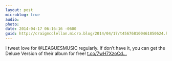 ```yaml
---
layout: post
microblog: true
audio: 
photo: 
date: 2014-04-17 06:16:16 -0600
guid: http://craigmcclellan.micro.blog/2014/04/17/t456768100461850624.html
---
```

I tweet love for @LEAGUESMUSIC regularly. If don’t have it, you can get the Deluxe Version of their album for free! [t.co/7wH7XzoCd...](http://t.co/7wH7XzoCd6)
